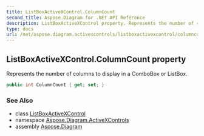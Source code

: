 ```yaml
---
title: ListBoxActiveXControl.ColumnCount
second_title: Aspose.Diagram for .NET API Reference
description: ListBoxActiveXControl property. Represents the number of columns to display in a ComboBox or ListBox
type: docs
url: /net/aspose.diagram.activexcontrols/listboxactivexcontrol/columncount/
---
```

## ListBoxActiveXControl.ColumnCount property

Represents the number of columns to display in a ComboBox or ListBox.

```csharp
public int ColumnCount { get; set; }
```

### See Also

* class [ListBoxActiveXControl](../)
* namespace [Aspose.Diagram.ActiveXControls](../../listboxactivexcontrol/)
* assembly [Aspose.Diagram](../../../)



